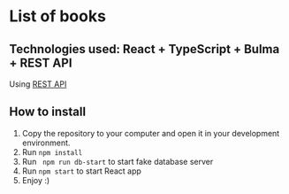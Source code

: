 # List of books

## Technologies used: React + TypeScript + Bulma + REST API
Using [REST API](https://github.com/typicode/json-server)
## How to install
1. Copy the repository to your computer and open it in your development environment.
2. Run ```npm install```
3. Run ``` npm run db-start``` to start fake database server
4. Run ```npm start``` to start React app
5. Enjoy :) 

